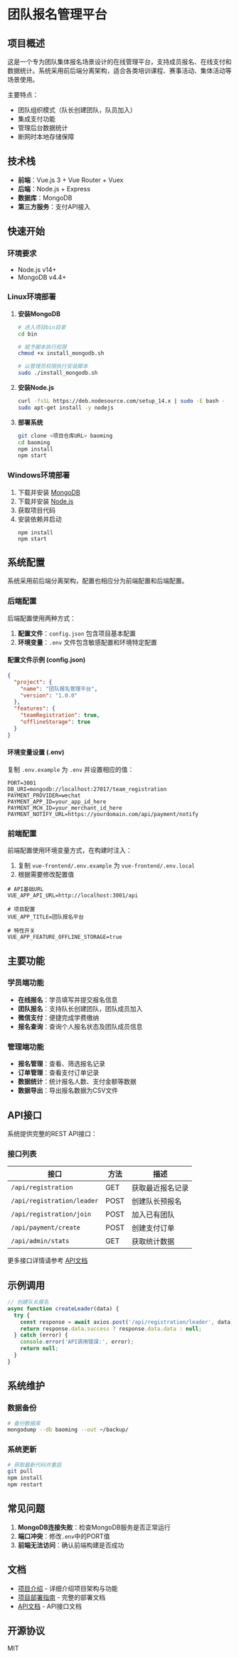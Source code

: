 # 团队报名管理平台

## 项目概述

这是一个专为团队集体报名场景设计的在线管理平台，支持成员报名、在线支付和数据统计。系统采用前后端分离架构，适合各类培训课程、赛事活动、集体活动等场景使用。

主要特点：
- 团队组织模式（队长创建团队，队员加入）
- 集成支付功能
- 管理后台数据统计
- 断网时本地存储保障

## 技术栈

- **前端**：Vue.js 3 + Vue Router + Vuex
- **后端**：Node.js + Express
- **数据库**：MongoDB
- **第三方服务**：支付API接入

## 快速开始

### 环境要求

- Node.js v14+
- MongoDB v4.4+

### Linux环境部署

1. **安装MongoDB**

   ```bash
   # 进入项目bin目录
   cd bin
   
   # 赋予脚本执行权限
   chmod +x install_mongodb.sh
   
   # 以管理员权限执行安装脚本
   sudo ./install_mongodb.sh
   ```

2. **安装Node.js**

   ```bash
   curl -fsSL https://deb.nodesource.com/setup_14.x | sudo -E bash -
   sudo apt-get install -y nodejs
   ```

3. **部署系统**

   ```bash
   git clone <项目仓库URL> baoming
   cd baoming
   npm install
   npm start
   ```

### Windows环境部署

1. 下载并安装 [MongoDB](https://www.mongodb.com/try/download/community)
2. 下载并安装 [Node.js](https://nodejs.org/)
3. 获取项目代码
4. 安装依赖并启动
   ```
   npm install
   npm start
   ```

## 系统配置

系统采用前后端分离架构，配置也相应分为前端配置和后端配置。

### 后端配置

后端配置使用两种方式：

1. **配置文件**：`config.json` 包含项目基本配置
2. **环境变量**：`.env` 文件包含敏感配置和环境特定配置

#### 配置文件示例 (config.json)

```json
{
  "project": {
    "name": "团队报名管理平台",
    "version": "1.0.0"
  },
  "features": {
    "teamRegistration": true,
    "offlineStorage": true
  }
}
```

#### 环境变量设置 (.env)

复制 `.env.example` 为 `.env` 并设置相应的值：

```
PORT=3001
DB_URI=mongodb://localhost:27017/team_registration
PAYMENT_PROVIDER=wechat
PAYMENT_APP_ID=your_app_id_here
PAYMENT_MCH_ID=your_merchant_id_here
PAYMENT_NOTIFY_URL=https://yourdomain.com/api/payment/notify
```

### 前端配置

前端配置使用环境变量方式，在构建时注入：

1. 复制 `vue-frontend/.env.example` 为 `vue-frontend/.env.local`
2. 根据需要修改配置值

```
# API基础URL
VUE_APP_API_URL=http://localhost:3001/api

# 项目配置
VUE_APP_TITLE=团队报名平台

# 特性开关
VUE_APP_FEATURE_OFFLINE_STORAGE=true
```

## 主要功能

### 学员端功能

- **在线报名**：学员填写并提交报名信息
- **团队报名**：支持队长创建团队，团队成员加入
- **微信支付**：便捷完成学费缴纳
- **报名查询**：查询个人报名状态及团队成员信息

### 管理端功能

- **报名管理**：查看、筛选报名记录
- **订单管理**：查看支付订单记录
- **数据统计**：统计报名人数、支付金额等数据
- **数据导出**：导出报名数据为CSV文件

## API接口

系统提供完整的REST API接口：

### 接口列表

| 接口 | 方法 | 描述 |
|------|------|------|
| `/api/registration` | GET | 获取最近报名记录 |
| `/api/registration/leader` | POST | 创建队长预报名 |
| `/api/registration/join` | POST | 加入已有团队 |
| `/api/payment/create` | POST | 创建支付订单 |
| `/api/admin/stats` | GET | 获取统计数据 |

更多接口详情请参考 [API文档](./API文档.md)

## 示例调用

```javascript
// 创建队长报名
async function createLeader(data) {
  try {
    const response = await axios.post('/api/registration/leader', data);
    return response.data.success ? response.data.data : null;
  } catch (error) {
    console.error('API调用错误:', error);
    return null;
  }
}
```

## 系统维护

### 数据备份

```bash
# 备份数据库
mongodump --db baoming --out ~/backup/
```

### 系统更新

```bash
# 获取最新代码并重启
git pull
npm install
npm restart
```

## 常见问题

1. **MongoDB连接失败**：检查MongoDB服务是否正常运行
2. **端口冲突**：修改`.env`中的PORT值
3. **前端无法访问**：确认前端构建是否成功

## 文档

- [项目介绍](./项目介绍.md) - 详细介绍项目架构与功能
- [项目部署指南](./项目部署指南.md) - 完整的部署文档
- [API文档](./API文档.md) - API接口文档

## 开源协议

MIT 